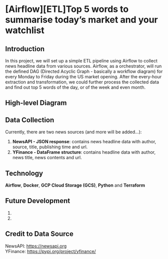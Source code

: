 # [Airflow][ETL]Top 5 words to summarise today’s market and your watchlist

## Introduction
In this project, we will set up a simple ETL pipeline using Airflow to collect news headline data from various sources. Airflow, as a orchestrator, will run the defined DAG (Directed Acyclic Graph - basically a workflow diagram) for every Monday to Friday during the US market opening. After the every-hour extraction and transformation, we could further process the collected data and find out top 5 words of the day, or of the week and even month.

## High-level Diagram

## Data Collection
Currently, there are two news sources (and more will be added...):
1. **NewsAPI - JSON response**: contains news headline data with author, source, title, publishing time and url.
2. **YFinance - DataFrame structure**: contains headline data with author, news title, news contents and url.

## Technology
**Airflow**, **Docker**, **GCP Cloud Storage (GCS)**, **Python** and **Terraform**

## Future Development 
1.
2.

## Credit to Data Source
NewsAPI: https://newsapi.org <br/>
YFinance: https://pypi.org/project/yfinance/



